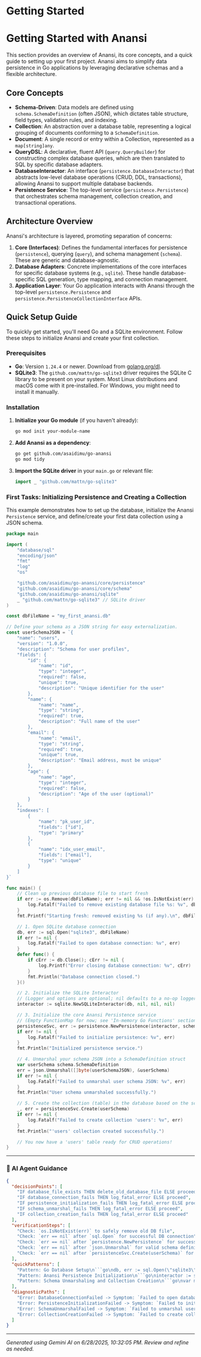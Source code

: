 # Getting Started

# Getting Started with Anansi

This section provides an overview of Anansi, its core concepts, and a quick guide to setting up your first project. Anansi aims to simplify data persistence in Go applications by leveraging declarative schemas and a flexible architecture.

## Core Concepts

*   **Schema-Driven**: Data models are defined using `schema.SchemaDefinition` (often JSON), which dictates table structure, field types, validation rules, and indexing.
*   **Collection**: An abstraction over a database table, representing a logical grouping of documents conforming to a `SchemaDefinition`.
*   **Document**: A single record or entry within a Collection, represented as a `map[string]any`.
*   **QueryDSL**: A declarative, fluent API (`query.QueryBuilder`) for constructing complex database queries, which are then translated to SQL by specific database adapters.
*   **DatabaseInteractor**: An interface (`persistence.DatabaseInteractor`) that abstracts low-level database operations (CRUD, DDL, transactions), allowing Anansi to support multiple database backends.
*   **Persistence Service**: The top-level service (`persistence.Persistence`) that orchestrates schema management, collection creation, and transactional operations.

## Architecture Overview

Anansi's architecture is layered, promoting separation of concerns:

1.  **Core (Interfaces)**: Defines the fundamental interfaces for persistence (`persistence`), querying (`query`), and schema management (`schema`). These are generic and database-agnostic.
2.  **Database Adapters**: Concrete implementations of the core interfaces for specific database systems (e.g., `sqlite`). These handle database-specific SQL generation, type mapping, and connection management.
3.  **Application Layer**: Your Go application interacts with Anansi through the top-level `persistence.Persistence` and `persistence.PersistenceCollectionInterface` APIs.

## Quick Setup Guide

To quickly get started, you'll need Go and a SQLite environment. Follow these steps to initialize Anansi and create your first collection.

### Prerequisites

*   **Go**: Version `1.24.4` or newer. Download from [golang.org/dl](https://golang.org/dl/).
*   **SQLite3**: The `github.com/mattn/go-sqlite3` driver requires the SQLite C library to be present on your system. Most Linux distributions and macOS come with it pre-installed. For Windows, you might need to install it manually.

### Installation

1.  **Initialize your Go module** (if you haven't already):
    ```bash
    go mod init your-module-name
    ```
2.  **Add Anansi as a dependency**:
    ```bash
    go get github.com/asaidimu/go-anansi
    go mod tidy
    ```
3.  **Import the SQLite driver** in your `main.go` or relevant file:
    ```go
    import _ "github.com/mattn/go-sqlite3"
    ```

### First Tasks: Initializing Persistence and Creating a Collection

This example demonstrates how to set up the database, initialize the Anansi `Persistence` service, and define/create your first data collection using a JSON schema.

```go
package main

import (
	"database/sql"
	"encoding/json"
	"fmt"
	"log"
	"os"

	"github.com/asaidimu/go-anansi/core/persistence"
	"github.com/asaidimu/go-anansi/core/schema"
	"github.com/asaidimu/go-anansi/sqlite"
	_ "github.com/mattn/go-sqlite3" // SQLite driver
)

const dbFileName = "my_first_anansi.db"

// Define your schema as a JSON string for easy externalization.
const userSchemaJSON = `{
	"name": "users",
	"version": "1.0.0",
	"description": "Schema for user profiles",
	"fields": {
		"id": {
			"name": "id",
			"type": "integer",
			"required": false,
			"unique": true,
			"description": "Unique identifier for the user"
		},
		"name": {
			"name": "name",
			"type": "string",
			"required": true,
			"description": "Full name of the user"
		},
		"email": {
			"name": "email",
			"type": "string",	
			"required": true,
			"unique": true,
			"description": "Email address, must be unique"
		},
		"age": {
			"name": "age",
			"type": "integer",
			"required": false,
			"description": "Age of the user (optional)"
		}
	},
	"indexes": [
		{
			"name": "pk_user_id",
			"fields": ["id"],
			"type": "primary"
		},
		{
			"name": "idx_user_email",
			"fields": ["email"],
			"type": "unique"
		}
	]
}`

func main() {
	// Clean up previous database file to start fresh
	if err := os.Remove(dbFileName); err != nil && !os.IsNotExist(err) {
		log.Fatalf("Failed to remove existing database file %s: %v", dbFileName, err)
	}
	fmt.Printf("Starting fresh: removed existing %s (if any).\n", dbFileName)

	// 1. Open SQLite database connection
	db, err := sql.Open("sqlite3", dbFileName)
	if err != nil {
		log.Fatalf("Failed to open database connection: %v", err)
	}
	defer func() {
		if cErr := db.Close(); cErr != nil {
			log.Printf("Error closing database connection: %v", cErr)
		}
		fmt.Println("Database connection closed.")
	}()

	// 2. Initialize the SQLite Interactor
	// (Logger and options are optional; nil defaults to a no-op logger and default options)
	interactor := sqlite.NewSQLiteInteractor(db, nil, nil, nil)

	// 3. Initialize the core Anansi Persistence service
	// (Empty FunctionMap for now; see 'In-memory Go Functions' section for details)
	persistenceSvc, err := persistence.NewPersistence(interactor, schema.FunctionMap{})
	if err != nil {
		log.Fatalf("Failed to initialize persistence: %v", err)
	}
	fmt.Println("Initialized persistence service.")

	// 4. Unmarshal your schema JSON into a SchemaDefinition struct
	var userSchema schema.SchemaDefinition
	err = json.Unmarshal([]byte(userSchemaJSON), &userSchema)
	if err != nil {
		log.Fatalf("Failed to unmarshal user schema JSON: %v", err)
	}
	fmt.Println("User schema unmarshaled successfully.")

	// 5. Create the collection (table) in the database based on the schema
	_, err = persistenceSvc.Create(userSchema)
	if err != nil {
		log.Fatalf("Failed to create collection 'users': %v", err)
	}
	fmt.Println("'users' collection created successfully.")

	// You now have a 'users' table ready for CRUD operations!
}
```

---
### 🤖 AI Agent Guidance

```json
{
  "decisionPoints": [
    "IF database_file_exists THEN delete_old_database_file ELSE proceed",
    "IF database_connection_fails THEN log_fatal_error ELSE proceed",
    "IF persistence_initialization_fails THEN log_fatal_error ELSE proceed",
    "IF schema_unmarshal_fails THEN log_fatal_error ELSE proceed",
    "IF collection_creation_fails THEN log_fatal_error ELSE proceed"
  ],
  "verificationSteps": [
    "Check: `os.IsNotExist(err)` to safely remove old DB file",
    "Check: `err == nil` after `sql.Open` for successful DB connection",
    "Check: `err == nil` after `persistence.NewPersistence` for successful service initialization",
    "Check: `err == nil` after `json.Unmarshal` for valid schema definition",
    "Check: `err == nil` after `persistenceSvc.Create(userSchema)` for table creation"
  ],
  "quickPatterns": [
    "Pattern: Go Database Setup\n```go\ndb, err := sql.Open(\"sqlite3\", dbFileName)\nif err != nil {\n    log.Fatalf(\"Failed to open database: %v\", err)\n}\ndefer db.Close()\n```",
    "Pattern: Anansi Persistence Initialization\n```go\ninteractor := sqlite.NewSQLiteInteractor(db, nil, nil, nil) // or custom logger/options\npersistenceSvc, err := persistence.NewPersistence(interactor, schema.FunctionMap{})\nif err != nil {\n    log.Fatalf(\"Failed to initialize persistence: %v\", err)\n}\n```",
    "Pattern: Schema Unmarshaling and Collection Creation\n```go\nvar mySchema schema.SchemaDefinition\nerr = json.Unmarshal([]byte(mySchemaJSON), &mySchema)\nif err != nil {\n    log.Fatalf(\"Failed to unmarshal schema: %v\", err)\n}\n_, err = persistenceSvc.Create(mySchema)\nif err != nil {\n    log.Fatalf(\"Failed to create collection: %v\", err)\n}\n```"
  ],
  "diagnosticPaths": [
    "Error: DatabaseConnectionFailed -> Symptom: `Failed to open database connection` log message -> Check: Database file path, permissions, SQLite3 C library installation -> Fix: Correct file path, grant permissions, install SQLite3 library",
    "Error: PersistenceInitializationFailed -> Symptom: `Failed to initialize persistence` log message -> Check: `DatabaseInteractor` instance, underlying database status -> Fix: Ensure database is reachable and `DatabaseInteractor` is correctly instantiated",
    "Error: SchemaUnmarshalFailed -> Symptom: `Failed to unmarshal user schema JSON` log message -> Check: `userSchemaJSON` string for valid JSON syntax, adherence to `schema.SchemaDefinition` structure -> Fix: Correct JSON syntax, adjust schema definition fields",
    "Error: CollectionCreationFailed -> Symptom: `Failed to create collection 'users'` log message -> Check: Schema name uniqueness, database permissions, `CreateCollection` logs for SQL errors -> Fix: Use a unique collection name, grant appropriate database privileges, review generated SQL if logged"
  ]
}
```

---
*Generated using Gemini AI on 6/28/2025, 10:32:05 PM. Review and refine as needed.*